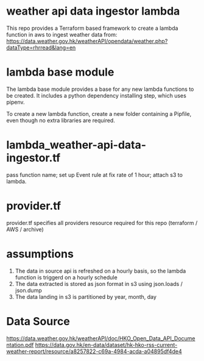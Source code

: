 # weather api data ingestor lambda
This repo provides a Terraform based framework to create a lambda function in aws to ingest weather data from: https://data.weather.gov.hk/weatherAPI/opendata/weather.php?dataType=rhrread&lang=en

# lambda base module
The lambda base module provides a base for any new lambda functions to be created. It includes a python dependency installing step, which uses pipenv. 

To create a new lambda function, create a new folder containing a Pipfile, even though no extra libraries are required. 

# lambda_weather-api-data-ingestor.tf
pass function name; set up Event rule at fix rate of 1 hour; attach s3 to lambda.

# provider.tf 
provider.tf specifies all providers resource required for this repo (terraform / AWS / archive)

# assumptions
1. The data in source api is refreshed on a hourly basis, so the lambda function is triggerd on a hourly schedule
2. The data extracted is stored as json format in s3 using json.loads / json.dump
3. The data landing in s3 is partitioned by year, month, day

# Data Source
https://data.weather.gov.hk/weatherAPI/doc/HKO_Open_Data_API_Documentation.pdf
https://data.gov.hk/en-data/dataset/hk-hko-rss-current-weather-report/resource/a8257822-c69a-4984-acda-a04895df4de4